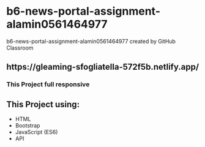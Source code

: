 # b6-news-portal-assignment-alamin0561464977
b6-news-portal-assignment-alamin0561464977 created by GitHub Classroom

<h2>https://gleaming-sfogliatella-572f5b.netlify.app/</h2>
<h3>This Project full responsive</h3>
<h2>This Project using:</h2>
<ul>
    <li>HTML</li>
    <li>Bootstrap</li>
    <li>JavaScript (ES6)</li>
    <li>API</li>
</ul>
